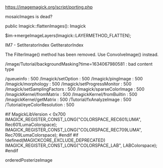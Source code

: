 


https://imagemagick.org/script/porting.php


mosaicImages is dead?


public Imagick::flattenImages(): Imagick

$im->mergeImageLayers(Imagick::LAYERMETHOD_FLATTEN);


IM7 - SetIteratorIndex GetIteratorIndex

The FilterImage() method has been removed. Use ConvolveImage() instead.


/image/Tutorial/backgroundMasking?time=1634067980581 : bad content type

/queueinfo : 500
/Imagick/setOption : 500
/Imagick/pingImage : 500
/Imagick/morphology : 500
/Imagick/setProgressMonitor : 500
/Imagick/setSamplingFactors : 500
/Imagick/sparseColorImage : 500
/ImagickKernel/fromMatrix : 500
/ImagickKernel/fromBuiltin : 500
/ImagickKernel/getMatrix : 500
/Tutorial/fxAnalyzeImage : 500
/Tutorial/eyeColorResolution : 500


#if MagickLibVersion < 0x700
IMAGICK_REGISTER_CONST_LONG("COLORSPACE_REC601LUMA", Rec601LumaColorspace);
IMAGICK_REGISTER_CONST_LONG("COLORSPACE_REC709LUMA", Rec709LumaColorspace);
#endif
#if !defined(MAGICKCORE_EXCLUDE_DEPRECATED)
IMAGICK_REGISTER_CONST_LONG("COLORSPACE_LAB", LABColorspace);
#endif


orderedPosterizeImage